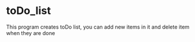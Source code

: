 # toDo_list
This program creates toDo list, you can add new items in it and delete item when they are done 
